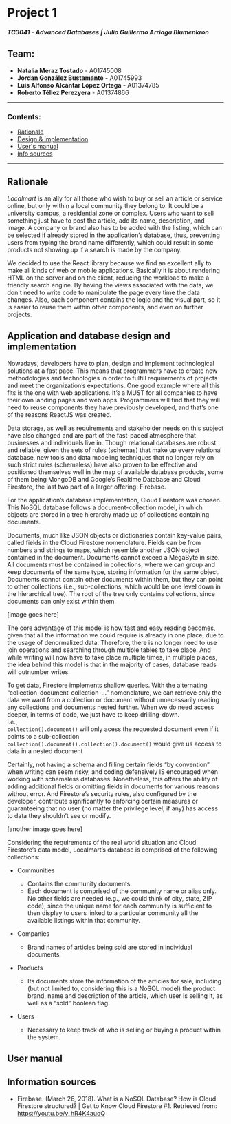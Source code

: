 # Project 1

##### TC3041 - Advanced Databases | Julio Guillermo Arriaga Blumenkron

## Team:
* **Natalia Meraz Tostado** - A01745008
* **Jordan González Bustamante** - A01745993
* **Luis Alfonso Alcántar López Ortega** - A01374785
* **Roberto Téllez Perezyera** - A01374866

---
### Contents:
- [Rationale](#rationale)
- [Design & implementation](#application-and-database-design-and-implementation)
- [User's manual](#user-manual)
- [Info sources](#information-sources)

---

## Rationale
_Localmart_ is an ally for all those who wish to buy or sell an article or service online, but only within a local community they belong to. It could be a university campus, a residential zone or complex. Users who want to sell something just have to post the article, add its name, description, and image. A company or brand also has to be added with the listing, which can be selected if already stored in the application’s database, thus, preventing users from typing the brand name differently, which could result in some products not showing up if a search is made by the company.

We decided to use the React library because we find an excellent ally to make all kinds of web or mobile applications. Basically it is about rendering HTML on the server and on the client, reducing the workload to make a friendly search engine. By having the views associated with the data, we don't need to write code to manipulate the page every time the data changes. Also, each component contains the logic and the visual part, so it is easier to reuse them within other components, and even on further projects.


## Application and database design and implementation

Nowadays, developers have to plan, design and implement technological solutions at a fast pace. This means that programmers have to create new methodologies and technologies in order to fulfill requirements of projects and meet the organization’s expectations. One good example where all this fits is the one with web applications. It’s a MUST for all companies to have their own landing pages and web apps. Programmers will find that they will need to reuse components they have previously developed, and that’s one of the reasons ReactJS was created. 

Data storage, as well as requirements and stakeholder needs on this subject have also changed and are part of the fast-paced atmosphere that businesses and individuals live in. Though relational databases are robust and reliable, given the sets of rules (schemas) that make up every relational database, new tools and data modeling techniques that no longer rely on such strict rules (schemaless) have also proven to be effective and positioned themselves well in the map of available database products, some of them being MongoDB and Google’s Realtime Database and Cloud Firestore, the last two part of a larger offering: Firebase.

For the application’s database implementation, Cloud Firestore was chosen. This NoSQL database follows a document-collection model, in which objects are stored in a tree hierarchy made up of collections containing documents.

Documents, much like JSON objects or dictionaries contain key-value pairs, called fields in the Cloud Firestore nomenclature. Fields can be from numbers and strings to maps, which resemble another JSON object contained in the document. Documents cannot exceed a MegaByte in size.
All documents must be contained in collections, where we can group and keep documents of the same type, storing information for the same object. Documents cannot contain other documents within them, but they can point to other collections (i.e., sub-collections, which would be one level down in the hierarchical tree). The root of the tree only contains collections, since documents can only exist within them.

[image goes here]

The core advantage of this model is how fast and easy reading becomes, given that all the information we could require is already in one place, due to the usage of denormalized data. Therefore, there is no longer need to use join operations and searching through multiple tables to take place. And while writing will now have to take place multiple times, in multiple places, the idea behind this model is that in the majority of cases, database reads will outnumber writes.

To get data, Firestore implements shallow queries. With the alternating “collection-document-collection-...” nomenclature, we can retrieve only the data we want from a collection or document without unnecessarily reading any collections and documents nested further. When we do need access deeper, in terms of code, we just have to keep drilling-down.  
i.e.,  
``collection().document()`` will only acess the requested document even if it points to a sub-collection  
``collection().document().collection().document()`` would give us access to data in a nested document

Certainly, not having a schema and filling certain fields “by convention” when writing can seem risky, and coding defensively IS encouraged when working with schemaless databases. Nonetheless, this offers the ability of adding additional fields or omitting fields in documents for various reasons without error. And Firestore’s security rules, also configured by the developer, contribute significantly to enforcing certain measures or guaranteeing that no user (no matter the privilege level, if any) has access to data they shouldn’t see or modify.

[another image goes here]

Considering the requirements of the real world situation and Cloud Firestore’s data model, Localmart’s database is comprised of the following collections:

- Communities
  - Contains the community documents.
  - Each document is comprised of the community name or alias only. No other fields are needed (e.g., we could think of city, state, ZIP code), since the unique name for each community is sufficient to then display to users linked to a particular community all the available listings within that community.

- Companies
  - Brand names of articles being sold are stored in individual documents.

- Products
  - Its documents store the information of the articles for sale, including (but not limited to, considering this is a NoSQL model) the product brand, name and description of the article, which user is selling it, as well as a “sold” boolean flag.

- Users 
  - Necessary to keep track of who is selling or buying a product within the system.



## User manual



## Information sources
* Firebase. (March 26, 2018). What is a NoSQL Database? How is Cloud Firestore structured? | Get to Know Cloud Firestore #1. Retrieved from: https://youtu.be/v_hR4K4auoQ 
